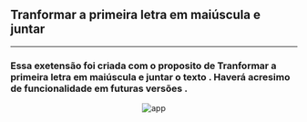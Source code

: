##                                        Tranformar a primeira letra em maiúscula e juntar

------------------------------------------------------------------------------------------------------

### Essa exetensão foi criada com o proposito de Tranformar a primeira letra em maiúscula e juntar o texto . Haverá  acresimo de funcionalidade em futuras versões .

<div align="center">
  
  ![app](https://user-images.githubusercontent.com/53840467/134034337-7f9bfb9d-b6b7-4209-855c-abfe77a3c85c.png)

</div>

